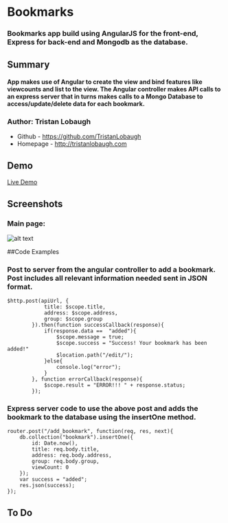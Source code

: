 # Bookmarks

### Bookmarks app build using AngularJS for the front-end, Express for back-end and Mongodb as the database.

## Summary

#### App makes use of Angular to create the view and bind features like viewcounts and list to the view. The Angular controller makes API calls to an express server that in turns makes calls to a Mongo Database to access/update/delete data for each bookmark.

### Author: Tristan Lobaugh 
+ Github - https://github.com/TristanLobaugh
+ Homepage - http://tristanlobaugh.com

## Demo

[Live Demo](http://tristanlobaugh.com/bookmark_manager/front_end/)

## Screenshots

### Main page:
![alt text](https://raw.githubusercontent.com/TristanLobaugh/******/master/img/screen_shot.png)


##Code Examples

### Post to server from the angular controller to add a bookmark. Post includes all relevant information needed sent in JSON format.
```
$http.post(apiUrl, {
			title: $scope.title,
			address: $scope.address,
			group: $scope.group
		}).then(function successCallback(response){
			if(response.data ==  "added"){
				$scope.message = true;
				$scope.success = "Success! Your bookmark has been added!"
				$location.path("/edit/");
			}else{
				console.log("error");
			}
		}, function errorCallback(response){
			$scope.result = "ERROR!!! "	+ response.status;
		});
```

### Express server code to use the above post and adds the bookmark to the database using the insertOne method.
```
router.post("/add_bookmark", function(req, res, next){
	db.collection("bookmark").insertOne({
		id: Date.now(),
		title: req.body.title,
		address: req.body.address,
		group: req.body.group,
		viewCount: 0
	});
	var success = "added";
	res.json(success);
});
```

## To Do